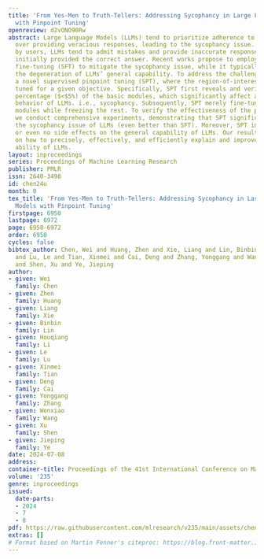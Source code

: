 ```yaml
---
title: 'From Yes-Men to Truth-Tellers: Addressing Sycophancy in Large Language Models
  with Pinpoint Tuning'
openreview: d2vONO90Rw
abstract: Large Language Models (LLMs) tend to prioritize adherence to user prompts
  over providing veracious responses, leading to the sycophancy issue. When challenged
  by users, LLMs tend to admit mistakes and provide inaccurate responses even if they
  initially provided the correct answer. Recent works propose to employ supervised
  fine-tuning (SFT) to mitigate the sycophancy issue, while it typically leads to
  the degeneration of LLMs’ general capability. To address the challenge, we propose
  a novel supervised pinpoint tuning (SPT), where the region-of-interest modules are
  tuned for a given objective. Specifically, SPT first reveals and verifies a small
  percentage ($<$5%) of the basic modules, which significantly affect a particular
  behavior of LLMs. i.e., sycophancy. Subsequently, SPT merely fine-tunes these identified
  modules while freezing the rest. To verify the effectiveness of the proposed SPT,
  we conduct comprehensive experiments, demonstrating that SPT significantly mitigates
  the sycophancy issue of LLMs (even better than SFT). Moreover, SPT introduces limited
  or even no side effects on the general capability of LLMs. Our results shed light
  on how to precisely, effectively, and efficiently explain and improve the targeted
  ability of LLMs.
layout: inproceedings
series: Proceedings of Machine Learning Research
publisher: PMLR
issn: 2640-3498
id: chen24u
month: 0
tex_title: 'From Yes-Men to Truth-Tellers: Addressing Sycophancy in Large Language
  Models with Pinpoint Tuning'
firstpage: 6950
lastpage: 6972
page: 6950-6972
order: 6950
cycles: false
bibtex_author: Chen, Wei and Huang, Zhen and Xie, Liang and Lin, Binbin and Li, Houqiang
  and Lu, Le and Tian, Xinmei and Cai, Deng and Zhang, Yonggang and Wang, Wenxiao
  and Shen, Xu and Ye, Jieping
author:
- given: Wei
  family: Chen
- given: Zhen
  family: Huang
- given: Liang
  family: Xie
- given: Binbin
  family: Lin
- given: Houqiang
  family: Li
- given: Le
  family: Lu
- given: Xinmei
  family: Tian
- given: Deng
  family: Cai
- given: Yonggang
  family: Zhang
- given: Wenxiao
  family: Wang
- given: Xu
  family: Shen
- given: Jieping
  family: Ye
date: 2024-07-08
address:
container-title: Proceedings of the 41st International Conference on Machine Learning
volume: '235'
genre: inproceedings
issued:
  date-parts:
  - 2024
  - 7
  - 8
pdf: https://raw.githubusercontent.com/mlresearch/v235/main/assets/chen24u/chen24u.pdf
extras: []
# Format based on Martin Fenner's citeproc: https://blog.front-matter.io/posts/citeproc-yaml-for-bibliographies/
---
```

